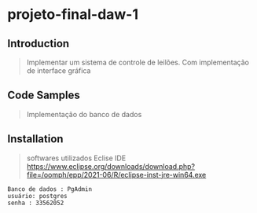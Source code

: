 # projeto-final-daw-1

## Introduction

> Implementar um sistema de controle de leilões. Com implementação
de interface gráfica

## Code Samples

> Implementação do banco de dados

<property name="javax.persistence.jdbc.driver"
          value="org.postgresql.Driver" />
   <property name="javax.persistence.jdbc.url"
            value="jdbc:postgresql://localhost/TesteDeSoftware" />
   <property name="javax.persistence.jdbc.user" value="postgres" />
   <property name="javax.persistence.jdbc.password" value="33562052" />

## Installation

> softwares utilizados
    Eclise IDE
    https://www.eclipse.org/downloads/download.php?file=/oomph/epp/2021-06/R/eclipse-inst-jre-win64.exe

    Banco de dados : PgAdmin
    usuário: postgres
    senha : 33562052
